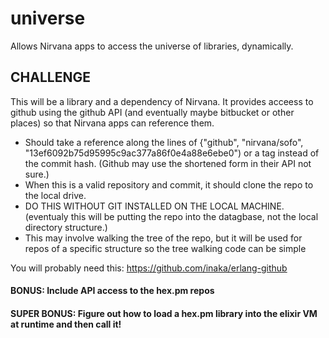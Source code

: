 # universe
Allows Nirvana apps to access the universe of libraries, dynamically.


## CHALLENGE

This will be a library and a dependency of Nirvana. It provides acceess to
github using the github API (and eventually maybe bitbucket or other places)
so that Nirvana apps can reference them.  

- Should take a reference along the lines of {"github", "nirvana/sofo",
"13ef6092b75d95995c9ac377a86f0e4a88e6ebe0") or a tag instead of the commit hash. (Github may use the shortened form in their API not sure.)
- When this is a valid repository and commit, it should clone the repo to the
local drive.
- DO THIS WITHOUT GIT INSTALLED ON THE LOCAL MACHINE. (eventualy this will be
putting the repo into the datagbase, not the local directory structure.)
- This may involve walking the tree of the repo, but it will be used for 
repos of a specific structure so the tree walking code can be simple

You will probably need this:
https://github.com/inaka/erlang-github

#### BONUS:  Include API access to the hex.pm repos

#### SUPER BONUS:  Figure out how to load a hex.pm library into the elixir VM at runtime and then call it!
